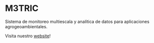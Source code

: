 # M3TRIC

Sistema de monitoreo multiescala y analítica de datos para aplicaciones agrogeoambientales.

Visita nuestro [website](eamontoyaa.github.io/m3tric/)!

